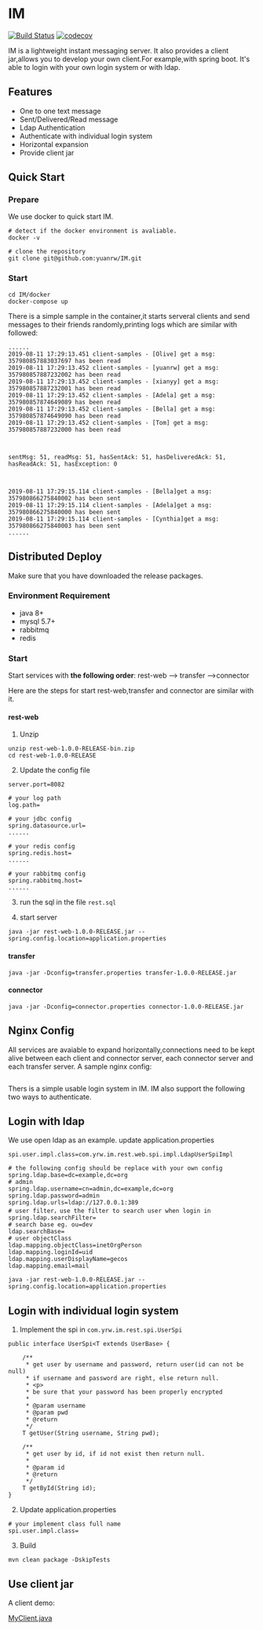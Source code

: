 # IM
[![Build Status](https://travis-ci.org/yuanrw/IM.svg?branch=master)](https://travis-ci.org/yuanrw/IM)
[![codecov](https://codecov.io/gh/yuanrw/IM/branch/master/graph/badge.svg)](https://codecov.io/gh/yuanrw/IM)

IM is a lightweight instant messaging server. It also provides a client jar,allows you to develop your own client.For example,with spring boot. It's able to login with your own login system or with ldap.

## Features
* One to one text message
* Sent/Delivered/Read message
* Ldap Authentication
* Authenticate with individual login system
* Horizontal expansion
* Provide client jar

## Quick Start

### Prepare
We use docker to quick start IM.

```
# detect if the docker environment is avaliable.
docker -v
```
```
# clone the repository
git clone git@github.com:yuanrw/IM.git
```

### Start

```
cd IM/docker
docker-compose up
```

There is a simple sample in the container,it starts serveral clients and send messages to their friends randomly,printing logs which are similar with followed:

```
......
2019-08-11 17:29:13.451 client-samples - [Olive] get a msg: 357980857883037697 has been read
2019-08-11 17:29:13.452 client-samples - [yuanrw] get a msg: 357980857887232002 has been read
2019-08-11 17:29:13.452 client-samples - [xianyy] get a msg: 357980857887232001 has been read
2019-08-11 17:29:13.452 client-samples - [Adela] get a msg: 357980857874649089 has been read
2019-08-11 17:29:13.452 client-samples - [Bella] get a msg: 357980857874649090 has been read
2019-08-11 17:29:13.452 client-samples - [Tom] get a msg: 357980857887232000 has been read



sentMsg: 51, readMsg: 51, hasSentAck: 51, hasDeliveredAck: 51, hasReadAck: 51, hasException: 0



2019-08-11 17:29:15.114 client-samples - [Bella]get a msg: 357980866275840002 has been sent
2019-08-11 17:29:15.114 client-samples - [Adela]get a msg: 357980866275840000 has been sent
2019-08-11 17:29:15.114 client-samples - [Cynthia]get a msg: 357980866275840003 has been sent
......
```

## Distributed Deploy
Make sure that you have downloaded the release packages.

### Environment Requirement
* java 8+
* mysql 5.7+
* rabbitmq
* redis

### Start
Start services with **the following order**:
rest-web --> transfer -->connector

Here are the steps for start rest-web,transfer and connector are similar with it.

#### rest-web
1. Unzip

```
unzip rest-web-1.0.0-RELEASE-bin.zip
cd rest-web-1.0.0-RELEASE
```

2. Update the config file

```
server.port=8082

# your log path
log.path=

# your jdbc config
spring.datasource.url=
......

# your redis config
spring.redis.host=
......

# your rabbitmq config
spring.rabbitmq.host=
......
```

3. run the sql in the file `rest.sql`

4. start server

```
java -jar rest-web-1.0.0-RELEASE.jar --spring.config.location=application.properties
```

#### transfer
```
java -jar -Dconfig=transfer.properties transfer-1.0.0-RELEASE.jar
```

#### connector
```
java -jar -Dconfig=connector.properties connector-1.0.0-RELEASE.jar
```

## Nginx Config
All services are avaiable to expand horizontally,connections need to be kept alive between each client and connector server, each connector server and each transfer server.
A sample nginx config:

```

```

Thers is a simple usable login system in IM. 
IM also support the following two ways to authenticate.
## Login with ldap
We use open ldap as an example.
update application.properties
```
spi.user.impl.class=com.yrw.im.rest.web.spi.impl.LdapUserSpiImpl

# the following config should be replace with your own config
spring.ldap.base=dc=example,dc=org
# admin
spring.ldap.username=cn=admin,dc=example,dc=org
spring.ldap.password=admin
spring.ldap.urls=ldap://127.0.0.1:389
# user filter，use the filter to search user when login in
spring.ldap.searchFilter=
# search base eg. ou=dev
ldap.searchBase=
# user objectClass
ldap.mapping.objectClass=inetOrgPerson
ldap.mapping.loginId=uid
ldap.mapping.userDisplayName=gecos
ldap.mapping.email=mail
```
```
java -jar rest-web-1.0.0-RELEASE.jar --spring.config.location=application.properties
```
## Login with individual login system
1. Implement the spi in `com.yrw.im.rest.spi.UserSpi`

```
public interface UserSpi<T extends UserBase> {

    /**
     * get user by username and password, return user(id can not be null)
     * if username and password are right, else return null.
     * <p>
     * be sure that your password has been properly encrypted
     *
     * @param username
     * @param pwd
     * @return
     */
    T getUser(String username, String pwd);

    /**
     * get user by id, if id not exist then return null.
     *
     * @param id
     * @return
     */
    T getById(String id);
}
```

2. Update application.properties

```
# your implement class full name
spi.user.impl.class=
```

3. Build

```
mvn clean package -DskipTests
```

## Use client jar
A client demo:

[MyClient.java](https://github.com/yuanrw/IM/blob/master/client-samples/src/main/java/com/github/yuanrw/im/client/sample/MyClient.java)